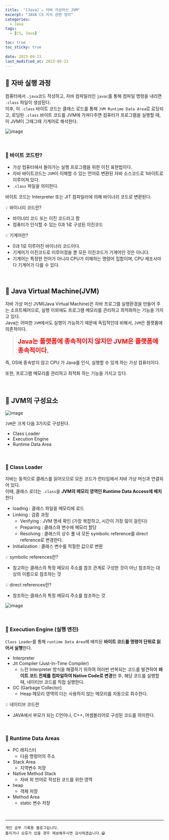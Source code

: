 ```yaml
---
title:  "[Java] ☕ 자바 가상머신 JVM"
excerpt: "JAVA CS 지식 관련 정리"
categories:
  - Java
tags:
  - [CS, Java]

toc: true
toc_sticky: true
 
date: 2023-09-23
last_modified_at: 2023-09-23
---
```


## 📖 자바 실행 과정

컴퓨터에서 `.java`코드 작성하고, 자바 컴파일러인 `javac`를 통해 컴파일 명령을 내리면 `.class` 파일이 생성된다.  
이후, 이 `.class` 바이트 코드는 클래스 로드를 통해 `JVM Runtime Data Area`로 로딩되고, 로딩된 `.class` 바이트 코드를 JVM에 가져다주면 컴퓨터가 프로그램을 실행할 때, 이 JVM이 그때그때 기계어로 해석한다.  

![image](https://github.com/yyechan0602/yyechan0602.github.io/assets/37824506/c11e1d0b-deb1-40f4-bb67-160149ab4e01)  

<br>

### 🍄 바이트 코드란?

 - 가상 컴퓨터에서 돌아가는 실행 프로그램을 위한 이진 표현법이다.
 - 자바 바이트코드는 `JVM`이 이해할 수 있는 언어로 변환된 자바 소스코드로 1바이트로 이루어져 있다.
 - `.class` 파일을 의미한다. 

바이트 코드는 Interpreter 또는 JIT 컴파일러에 의해 바이너리 코드로 변환된다.

<div class="notice--warning" markdown="1">
💡 바이너리 코드란?

 - 바이너리 코드 또는 이진 코드라고 함
 - 컴퓨터가 인식할 수 있는 0과 1로 구성된 이진코드
</div>

<div class="notice--warning" markdown="1">
💡 기계어란?

 - 0과 1로 이루어진 바이너리 코드이다.
 - 기계어가 이진코드로 이루어졌을 뿐 모든 이진코드가 기계어인 것은 아니다.
 - 기계어는 특정한 언어가 아니라 CPU가 이해하는 명령어 집합이며, CPU 제조사마다 기계어가 다를 수 있다.
</div>

<br>

## 📖 Java Virtual Machine(JVM)

자바 가상 머신 JVM(Java Virtual Machine)은 자바 프로그램 실행환경을 만들어 주는 소프트웨어으로, 실행 이외에도 프로그램 메모리를 관리하고 최적화하는 기능을 가지고 있다.  
Java는 어떠한 `JVM`에서도 실행이 가능하기 때문에 독립적인데 비해서, `JVM`은 플랫폼에 의존적이다.

><b><span style="color:red;font-size:20;bold">Java는 플랫폼에 종속적이지 않지만 JVM은 플랫폼에 종속적이다.</span></b>

즉, OS에 종속받지 않고 CPU 가 Java를 인식, 실행할 수 있게 하는 가상 컴퓨터이다.

또한, 프로그램 메모리를 관리하고 최적화 하는 기능을 가지고 있다.

<br>

## 📖 JVM의 구성요소

![image](https://github.com/yyechan0602/yyechan0602.github.io/assets/37824506/a48ac7b6-d280-4c35-9cf7-8f7c2716a967)

`JVM`은 크게 다음 3가지로 구성된다.

 - Class Loader
 - Execution Engine
 - Runtime Data Area

<br>

### 🍄 Class Loader

자바는 동적으로 클래스를 읽어오므로 모든 코드가 런타임에서 자바 가상 머신과 연결되어 있다.  
이때, 클래스 로더는 `.class`을 **JVM의 메모리 영역인 Runtime Data Access에 배치**한다

 - loading : 클래스 파일을 메모리에 로드
 - Linking : 검증 과정
   - Verifying : JVM 명세 확인 (가장 복잡하고, 시간이 가장 많이 걸린다)
   - Preparing : 클래스와 변수에 메모리 할당
   - Resolving : 클래스의 상수 풀 내 모든 symbolic reference를 direct reference로 변경한다.
 - Initialization : 클래스 변수를 적절한 값으로 변환

<div class="notice--warning" markdown="1">
💡 symbolic references란?

 - 참고하는 클래스의 특정 메모리 주소를 참조 관계로 구성한 것이 아닌 참조하는 대상의 이름으로 참조하는 것  

💡 direct references란?
 - 참조하는 클래스의 특정 메모리 주소를 참조하는 것
</div>

![image](https://github.com/yyechan0602/yyechan0602.github.io/assets/37824506/1ca925d8-120d-4f17-b855-ae9bab458cf3)

<br>

### 🍄 Execution Engine (실행 엔진)

`Class Loader`를 통해 `runtime Data Area`에 배치된 **바이트 코드를 명령어 단위로 읽어서 실행**한다.  

 - Interpreter
 - Jit Compiler (Just-In-Time Compiler)
   - 느린 Interpreter 방식을 해결하기 위하여 여러번 반복되는 코드를 발견하여 **바이트 코드 전체를 컴파일하여 Native Code로 변경**한 후, 해당 코드를 실행할 때, 네이티브 코드를 직접 실행한다.  
 - GC (Garbage Collector)
   - Heap 메모리 영역의 더는 사용하지 않는 메모리를 자동으로 회수한다.

<div class="notice--warning" markdown="1">
💡 네이티브 코드란

 - JAVA에서 부모가 되는 C언어나, C++, 어셈블리어로 구성된 코드를 의미한다.
</div>

<br>

### 🍄 Runtime Data Areas

 - PC 레지스터
   - 다음 명령어의 주소
 - Stack Area
   - 지역변수 저장
 - Native Method Stack
   - 자바 외 언어로 작성된 코드를 위한 영역
 - heap
   - 객체 저장
 - Method Area
   - static 변수 저장
<br>

***
    개인 공부 기록용 블로그입니다.
    틀리거나 오류가 있을 경우 제보해주시면 감사하겠습니다.😁